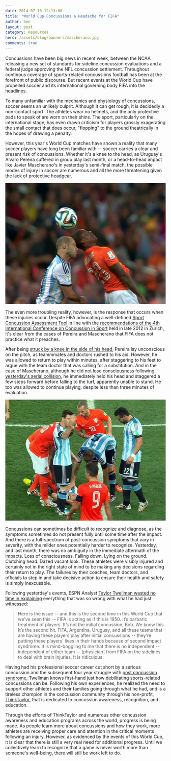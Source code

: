 ```yaml
---
date: 2014-07-10 12:13:00
title: "World Cup Concussions a Headache for FIFA"
author: ben
layout: post
category: Resources
hero: /assets/blog/banners/mascherano.jpg
comments: true
---
```


Concussions have been big news in recent week, between the NCAA releasing a new set of standards for sideline concussion evaluations and a federal judge approving the NFL concussion settlement. Throughout continous coverage of sports-related concussions football has been at the forefront of public discourse. But recent events at the World Cup have propelled soccer and its international governing body FIFA into the headlines.

To many unfamiliar with the mechanics and physiology of concussions, soccer seems an unlikely culprit. Although it can get rough, it is decidedly a non-contact sport. The athletes wear no helmets, and the only protective pads to speak of are worn on their shins. The sport, particularly on the international stage, has even drawn criticism for players grossly exagerating the small contact that does occur, "flopping" to the ground theatrically in the hopes of drawing a penalty.

However, this year's World Cup matches have shown a reality that many soccer players have long been familiar with -- soccer carries a clear and present risk of concussions. Whether it's a knee to the head, as Uruguay's Alvaro Pereira suffered in group play last month, or a head-to-head impact like Javier Mascherano's in yesterday's semi-final match, the possible modes of injury in soccer are numerous and all the more threatening given the lack of protective headgear.

![](/assets/blog/images/mascherano_header.jpg)

The even more troubling reality, however, is the response that occurs when these injuries occur. Despite FIFA advocating a well-defined [Sport Concussion Assessment Tool](/assets/documents/SCAT3.pdf) in line with the [recommendations of the 4th International Conference on Concussion in Sport](/assets/documents/ZurichGuidelines2013.pdf) held in late 2012 in Zurich, it's clear from the cases of Pereira and Mascherano that FIFA does not practice what it preaches.

After being [struck by a knee in the side of his head](http://www.smh.com.au/fifa-world-cup-2014/world-cup-news-2014/alvaro-pereira-knocked-out-then-raring-to-go-20140620-zsfqt.html), Pereira lay unconscious on the pitch, as teammmates and doctors rushed to his aid. However, he was allowed to return to play within minutes, after staggering to his feet to argue with the team doctor that was calling for a substitution. And in the case of Mascherano, although he did not lose consciousness following [yesterday's aerial collision](http://www.espnfc.com/video/highlights/114/video/1942207/was-mascherano-treated-appropriately), he immediately held his head and staggered a few steps forward before falling to the turf, apparently unable to stand. He too was allowed to continue playing, despite less than three minutes of evaluation.

![](/assets/blog/images/mascherano_down.jpg)

Concussions can sometimes be difficult to recognize and diagnose, as the symptoms sometimes do not present fully until some time after the impact. And there is a full-spectrum of post-concussion symptoms that vary in severity, with the milder ones potentially harder to recognize. Yesterday, and last month, there was no ambiguity in the immediate aftermath of the impacts. Loss of consciousness. Falling down. Lying on the ground. Clutching head. Dazed vacant look. These athletes were visibly injured and certainly not in the right state of mind to be making any decisions regarding their return to play. The failures by their coaches, team doctors, and officials to step in and take decisive action to ensure their health and safety is simply inexcusable.

Following yesterday's events, ESPN Analyst [Taylor Twellman wasted no time in explaining](http://www.espnfc.com/video/highlights/114/video/1942207/was-mascherano-treated-appropriately) everything that was so wrong with what he had just witnessed:

> Here is the issue -- and this is the second time in this World Cup that we’ve seen this -- FIFA is acting as if this is 1950. It’s barbaric treatment of players. It’s not the initial concussion, Bob. We know this. It’s the second hit. FIFA, Argentina, Uruguay, and all these teams that are having these players play after initial concussions -- they’re putting these players' lives in their hands because of second impact syndrome. It is mind-boggling to me that there is no independent -- independent of either team -- [physician] from FIFA on the sidelines to deal with brain injuries. It is ridiculous.

Having had his professional soccer career cut short by a serious concussion and the subsequent four year struggle with [post concussion syndrome](http://www.mayoclinic.org/diseases-conditions/post-concussion-syndrome/basics/definition/con-20032705), Twellman knows first-hand just how debilitating sports-related concussions can be. Following his own experiences, he realized the need to support other athletes and their families going through what he had, and is a tireless champion in the concussion community through his non-profit, [ThinkTaylor](http://www.thinktaylor.org/index.html), that is dedicated to concussion awareness, recognition, and education.

Through the efforts of ThinkTaylor and numerous other concussion awareness and education programs across the world, progress is being made. As people learn more about concussions and how they work, more athletes are receiving proper care and attention in the critical moments following an injury. However, as evidenced by the events of this World Cup, it is clear that there is still a very real need for additional progress. Until we collectively learn to recognize that a game is never worth more than someone's well-being, there will still be work left to do.